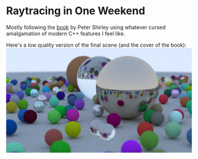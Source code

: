 # Raytracing in One Weekend
Mostly following the [book](https://raytracing.github.io/books/RayTracingInOneWeekend.html) by Peter Shirley using whatever cursed amalgamation of modern C++ features I feel like.

Here's a low quality version of the final scene (and the cover of the book):
![Final scene](render0.png)
